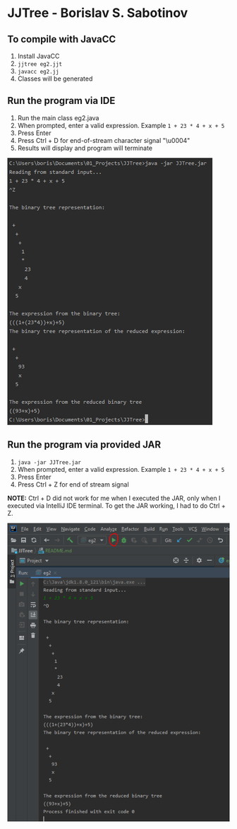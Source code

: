 # JJTree - Borislav S. Sabotinov

## To compile with JavaCC
1. Install JavaCC
2. `jjtree eg2.jjt`
3. `javacc eg2.jj`
4. Classes will be generated

## Run the program via IDE

1. Run the main class eg2.java
2. When prompted, enter a valid expression. Example `1 + 23 * 4 + x + 5`
3. Press Enter
4. Press Ctrl + D for end-of-stream character signal "\u0004"
5. Results will display and program will terminate

![Run via JAR](resources/img/run_via_jar.PNG)

## Run the program via provided JAR

1. `java -jar JJTree.jar`
2. When prompted, enter a valid expression. Example `1 + 23 * 4 + x + 5`
3. Press Enter
4. Press Ctrl + Z for end of stream signal 

**NOTE:** Ctrl + D did not work for me when I executed the JAR, only when I executed via IntelliJ IDE terminal. 
To get the JAR working, I had to do Ctrl + Z. 

![Run via IntelliJ IDE](resources/img/run_via_IntelliJ_IDE.PNG)